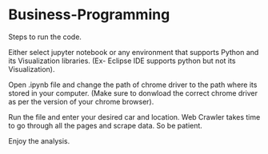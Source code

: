 # Business-Programming

Steps to run the code.

Either select jupyter notebook or any environment that supports Python and its Visualization libraries. (Ex- Eclipse IDE supports python but not its Visualization).

Open .ipynb file and change the path of chrome driver to the path where its stored in your computer. (Make sure to donwload the correct chrome driver as per the version of your chrome browser).

Run the file and enter your desired car and location.
Web Crawler takes time to go through all the pages and scrape data. So be patient.

Enjoy the analysis.
